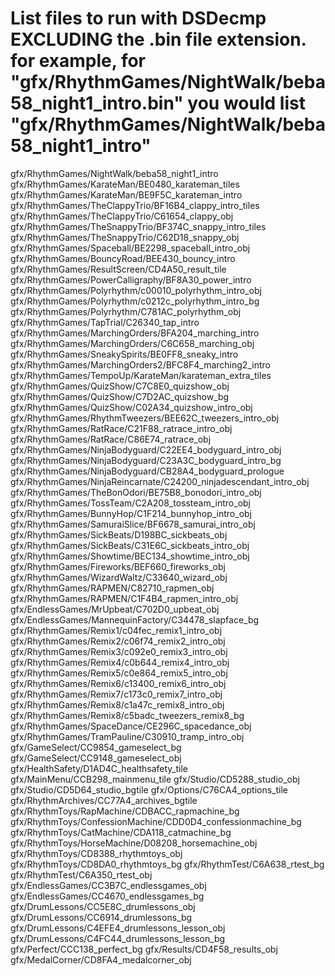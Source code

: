 # List files to run with DSDecmp EXCLUDING the .bin file extension. for example, for "gfx/RhythmGames/NightWalk/beba58_night1_intro.bin" you would list "gfx/RhythmGames/NightWalk/beba58_night1_intro"
gfx/RhythmGames/NightWalk/beba58_night1_intro
gfx/RhythmGames/KarateMan/BE0480_karateman_tiles
gfx/RhythmGames/KarateMan/BE9F5C_karateman_intro
gfx/RhythmGames/TheClappyTrio/BF16B4_clappy_intro_tiles
gfx/RhythmGames/TheClappyTrio/C61654_clappy_obj
gfx/RhythmGames/TheSnappyTrio/BF374C_snappy_intro_tiles
gfx/RhythmGames/TheSnappyTrio/C62D18_snappy_obj
gfx/RhythmGames/Spaceball/BE2298_spaceball_intro_obj
gfx/RhythmGames/BouncyRoad/BEE430_bouncy_intro
gfx/RhythmGames/ResultScreen/CD4A50_result_tile
gfx/RhythmGames/PowerCalligraphy/BF8A30_power_intro
gfx/RhythmGames/Polyrhythm/c00010_polyrhythm_intro_obj
gfx/RhythmGames/Polyrhythm/c0212c_polyrhythm_intro_bg
gfx/RhythmGames/Polyrhythm/C781AC_polyrhythm_obj
gfx/RhythmGames/TapTrial/C26340_tap_intro
gfx/RhythmGames/MarchingOrders/BFA204_marching_intro
gfx/RhythmGames/MarchingOrders/C6C658_marching_obj
gfx/RhythmGames/SneakySpirits/BE0FF8_sneaky_intro
gfx/RhythmGames/MarchingOrders2/BFC8F4_marching2_intro
gfx/RhythmGames/TempoUp/KarateMan/karateman_extra_tiles
gfx/RhythmGames/QuizShow/C7C8E0_quizshow_obj
gfx/RhythmGames/QuizShow/C7D2AC_quizshow_bg
gfx/RhythmGames/QuizShow/C02A34_quizshow_intro_obj
gfx/RhythmGames/RhythmTweezers/BEE62C_tweezers_intro_obj
gfx/RhythmGames/RatRace/C21F88_ratrace_intro_obj
gfx/RhythmGames/RatRace/C86E74_ratrace_obj
gfx/RhythmGames/NinjaBodyguard/C22EE4_bodyguard_intro_obj
gfx/RhythmGames/NinjaBodyguard/C23A3C_bodyguard_intro_bg
gfx/RhythmGames/NinjaBodyguard/CB28A4_bodyguard_prologue
gfx/RhythmGames/NinjaReincarnate/C24200_ninjadescendant_intro_obj
gfx/RhythmGames/TheBonOdori/BE75B8_bonodori_intro_obj
gfx/RhythmGames/TossTeam/C2A208_tossteam_intro_obj
gfx/RhythmGames/BunnyHop/C1F214_bunnyhop_intro_obj
gfx/RhythmGames/SamuraiSlice/BF6678_samurai_intro_obj
gfx/RhythmGames/SickBeats/D198BC_sickbeats_obj
gfx/RhythmGames/SickBeats/C31E6C_sickbeats_intro_obj
gfx/RhythmGames/Showtime/BEC134_showtime_intro_obj
gfx/RhythmGames/Fireworks/BEF660_fireworks_obj
gfx/RhythmGames/WizardWaltz/C33640_wizard_obj
gfx/RhythmGames/RAPMEN/C82710_rapmen_obj
gfx/RhythmGames/RAPMEN/C1F4B4_rapmen_intro_obj
gfx/EndlessGames/MrUpbeat/C702D0_upbeat_obj
gfx/EndlessGames/MannequinFactory/C34478_slapface_bg
gfx/RhythmGames/Remix1/c04fec_remix1_intro_obj
gfx/RhythmGames/Remix2/c06f74_remix2_intro_obj
gfx/RhythmGames/Remix3/c092e0_remix3_intro_obj
gfx/RhythmGames/Remix4/c0b644_remix4_intro_obj
gfx/RhythmGames/Remix5/c0e864_remix5_intro_obj
gfx/RhythmGames/Remix6/c13400_remix6_intro_obj
gfx/RhythmGames/Remix7/c173c0_remix7_intro_obj
gfx/RhythmGames/Remix8/c1a47c_remix8_intro_obj
gfx/RhythmGames/Remix8/c5badc_tweezers_remix8_bg
gfx/RhythmGames/SpaceDance/CE296C_spacedance_obj
gfx/RhythmGames/TramPauline/C30910_tramp_intro_obj
gfx/GameSelect/CC9854_gameselect_bg
gfx/GameSelect/CC9148_gameselect_obj
gfx/HealthSafety/D1AD4C_healthsafety_tile
gfx/MainMenu/CCB298_mainmenu_tile
gfx/Studio/CD5288_studio_obj
gfx/Studio/CD5D64_studio_bgtile
gfx/Options/C76CA4_options_tile
gfx/RhythmArchives/CC77A4_archives_bgtile
gfx/RhythmToys/RapMachine/CDBACC_rapmachine_bg
gfx/RhythmToys/ConfessionMachine/CDD0D4_confessionmachine_bg
gfx/RhythmToys/CatMachine/CDA118_catmachine_bg
gfx/RhythmToys/HorseMachine/D08208_horsemachine_obj
gfx/RhythmToys/CD8388_rhythmtoys_obj
gfx/RhythmToys/CD8DA0_rhythmtoys_bg
gfx/RhythmTest/C6A638_rtest_bg
gfx/RhythmTest/C6A350_rtest_obj
gfx/EndlessGames/CC3B7C_endlessgames_obj
gfx/EndlessGames/CC4670_endlessgames_bg
gfx/DrumLessons/CC5E8C_drumlessons_obj
gfx/DrumLessons/CC6914_drumlessons_bg
gfx/DrumLessons/C4EFE4_drumlessons_lesson_obj
gfx/DrumLessons/C4FC44_drumlessons_lesson_bg
gfx/Perfect/CCC138_perfect_bg
gfx/Results/CD4F58_results_obj
gfx/MedalCorner/CD8FA4_medalcorner_obj